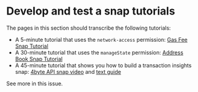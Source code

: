# Develop and test a snap tutorials

The pages in this section should transcribe the following tutorials:

- A 5-minute tutorial that uses the `network-access` permission:
  [Gas Fee Snap Tutorial](https://github.com/Montoya/gas-fee-snap#readme)
- A 30-minute tutorial that uses the `manageState` permission:
  [Address Book Snap Tutorial](https://github.com/Montoya/address-book-snap-tutorial#readme)
- A 45-minute tutorial that shows you how to build a transaction insights snap:
  [4byte API snap video](https://archive.devcon.org/archive/watch/6/getting-started-with-metamask-snaps/?tab=YouTube)
  and [text guide](https://hackmd.io/@rekmarks/devcon-vi)
  
See more in this issue.